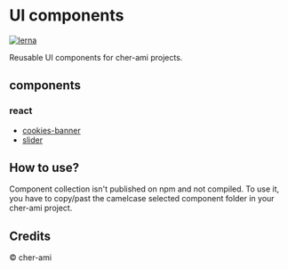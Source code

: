 # UI components

[![lerna](https://img.shields.io/badge/maintained%20with-lerna-cc00ff.svg)](https://lerna.js.org/)

Reusable UI components for cher-ami projects.

## components

### react

- [cookies-banner](packages/react/cookies-banner)
- [slider](packages/react/slider)

## How to use?

Component collection isn't published on npm and not compiled.
To use it, you have to copy/past the camelcase selected component folder in your cher-ami project.

## Credits

© cher-ami
